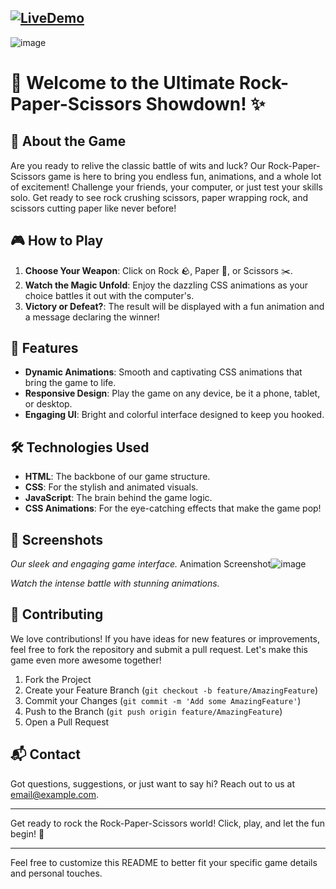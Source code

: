 ## [![LiveDemo](https://img.shields.io/badge/Live%20Demo-Click%20Here-brightgreen)](https://seeker-anushri.github.io/Rock_paper/)
 ![image](https://github.com/seeker-Anushri/Rock_paper/assets/112256322/b51c68d4-20fc-4a66-af07-c0a136ba8426)
# 🎉 Welcome to the Ultimate Rock-Paper-Scissors Showdown! ✨

## 🌟 About the Game

Are you ready to relive the classic battle of wits and luck? Our Rock-Paper-Scissors game is here to bring you endless fun, animations, and a whole lot of excitement! Challenge your friends, your computer, or just test your skills solo. Get ready to see rock crushing scissors, paper wrapping rock, and scissors cutting paper like never before!

## 🎮 How to Play

1. **Choose Your Weapon**: Click on Rock 🪨, Paper 📄, or Scissors ✂️.
2. **Watch the Magic Unfold**: Enjoy the dazzling CSS animations as your choice battles it out with the computer's.
3. **Victory or Defeat?**: The result will be displayed with a fun animation and a message declaring the winner!

## 🚀 Features

- **Dynamic Animations**: Smooth and captivating CSS animations that bring the game to life.
- **Responsive Design**: Play the game on any device, be it a phone, tablet, or desktop.
- **Engaging UI**: Bright and colorful interface designed to keep you hooked.


## 🛠️ Technologies Used

- **HTML**: The backbone of our game structure.
- **CSS**: For the stylish and animated visuals.
- **JavaScript**: The brain behind the game logic.
- **CSS Animations**: For the eye-catching effects that make the game pop!

## 📸 Screenshots
*Our sleek and engaging game interface.*
Animation Screenshot![image](https://github.com/seeker-Anushri/Rock_paper/assets/112256322/5a38a0b6-859c-41f0-ad18-b1c86a371329)

*Watch the intense battle with stunning animations.*

## 🤝 Contributing
We love contributions! If you have ideas for new features or improvements, feel free to fork the repository and submit a pull request. Let's make this game even more awesome together!

1. Fork the Project
2. Create your Feature Branch (`git checkout -b feature/AmazingFeature`)
3. Commit your Changes (`git commit -m 'Add some AmazingFeature'`)
4. Push to the Branch (`git push origin feature/AmazingFeature`)
5. Open a Pull Request

## 📬 Contact

Got questions, suggestions, or just want to say hi? Reach out to us at [email@example.com](mailto:email@example.com).

---

Get ready to rock the Rock-Paper-Scissors world! Click, play, and let the fun begin! 🎉

---

Feel free to customize this README to better fit your specific game details and personal touches.

